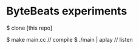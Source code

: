 ByteBeats experiments
=====================

$ clone [this repo]

$ make main.cc      // compile
$ ./main | aplay    // listen

